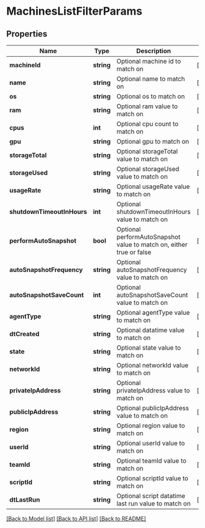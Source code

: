 # MachinesListFilterParams

## Properties
Name | Type | Description | Notes
------------ | ------------- | ------------- | -------------
**machineId** | **string** | Optional machine id to match on | [optional] 
**name** | **string** | Optional name to match on | [optional] 
**os** | **string** | Optional os to match on | [optional] 
**ram** | **string** | Optional ram value to match on | [optional] 
**cpus** | **int** | Optional cpu count to match on | [optional] 
**gpu** | **string** | Optional gpu to match on | [optional] 
**storageTotal** | **string** | Optional storageTotal value to match on | [optional] 
**storageUsed** | **string** | Optional storageUsed value to match on | [optional] 
**usageRate** | **string** | Optional usageRate value to match on | [optional] 
**shutdownTimeoutInHours** | **int** | Optional shutdownTimeoutInHours value to match on | [optional] 
**performAutoSnapshot** | **bool** | Optional performAutoSnapshot value to match on, either true or false | [optional] 
**autoSnapshotFrequency** | **string** | Optional autoSnapshotFrequency value to match on | [optional] 
**autoSnapshotSaveCount** | **int** | Optional autoSnapshotSaveCount value to match on | [optional] 
**agentType** | **string** | Optional agentType value to match on | [optional] 
**dtCreated** | **string** | Optional datatime value to match on | [optional] 
**state** | **string** | Optional state value to match on | [optional] 
**networkId** | **string** | Optional networkId value to match on | [optional] 
**privateIpAddress** | **string** | Optional privateIpAddress value to match on | [optional] 
**publicIpAddress** | **string** | Optional publicIpAddress value to match on | [optional] 
**region** | **string** | Optional region value to match on | [optional] 
**userId** | **string** | Optional userId value to match on | [optional] 
**teamId** | **string** | Optional teamId value to match on | [optional] 
**scriptId** | **string** | Optional scriptId value to match on | [optional] 
**dtLastRun** | **string** | Optional script datatime last run value to match on | [optional] 

[[Back to Model list]](../README.md#documentation-for-models) [[Back to API list]](../README.md#documentation-for-api-endpoints) [[Back to README]](../README.md)



